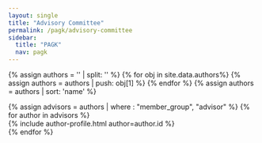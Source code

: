 ```yaml
---
layout: single
title: "Advisory Committee"
permalink: /pagk/advisory-committee
sidebar:
  title: "PAGK"
  nav: pagk
---
```

{% assign authors = '' | split: '' %}
{% for obj in site.data.authors%}
  {% assign authors = authors | push: obj[1] %}
{% endfor %}
{% assign authors = authors | sort: 'name' %}


<div class="entries-grid">
  {% assign advisors = authors | where : "member_group", "advisor" %}
  {% for author in advisors %}
    <div class="grid__item">
      {% include author-profile.html author=author.id %}
    </div>
  {% endfor %}
</div>